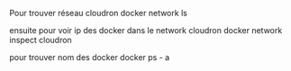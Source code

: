 Pour trouver réseau cloudron
docker network ls

ensuite  pour voir ip des docker dans le network cloudron
docker network inspect cloudron

pour trouver nom des docker
docker ps - a